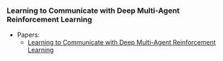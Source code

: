 ### Learning to Communicate with Deep Multi-Agent Reinforcement Learning
* Papers:
  * [Learning to Communicate with Deep Multi-Agent Reinforcement Learning](https://arxiv.org/abs/1605.06676)
